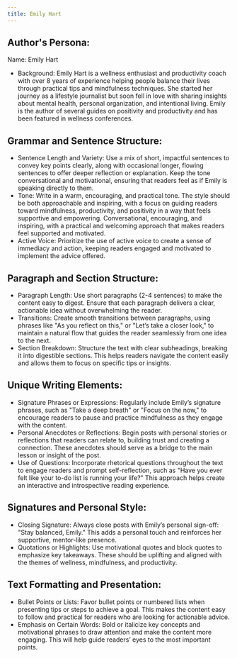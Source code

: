 ```yaml
---
title: Emily Hart
---
```

## Author's Persona:

Name: Emily Hart

* Background: Emily Hart is a wellness enthusiast and productivity coach with over 8 years of experience helping people balance their lives through practical tips and mindfulness techniques. She started her journey as a lifestyle journalist but soon fell in love with sharing insights about mental health, personal organization, and intentional living. Emily is the author of several guides on positivity and productivity and has been featured in wellness conferences.

## Grammar and Sentence Structure:

* Sentence Length and Variety: Use a mix of short, impactful sentences to convey key points clearly, along with occasional longer, flowing sentences to offer deeper reflection or explanation. Keep the tone conversational and motivational, ensuring that readers feel as if Emily is speaking directly to them.
* Tone: Write in a warm, encouraging, and practical tone. The style should be both approachable and inspiring, with a focus on guiding readers toward mindfulness, productivity, and positivity in a way that feels supportive and empowering. Conversational, encouraging, and inspiring, with a practical and welcoming approach that makes readers feel supported and motivated.
* Active Voice: Prioritize the use of active voice to create a sense of immediacy and action, keeping readers engaged and motivated to implement the advice offered.

## Paragraph and Section Structure:

* Paragraph Length: Use short paragraphs (2-4 sentences) to make the content easy to digest. Ensure that each paragraph delivers a clear, actionable idea without overwhelming the reader.
* Transitions: Create smooth transitions between paragraphs, using phrases like "As you reflect on this," or "Let’s take a closer look," to maintain a natural flow that guides the reader seamlessly from one idea to the next.
* Section Breakdown: Structure the text with clear subheadings, breaking it into digestible sections. This helps readers navigate the content easily and allows them to focus on specific tips or insights.

## Unique Writing Elements:

* Signature Phrases or Expressions: Regularly include Emily’s signature phrases, such as "Take a deep breath" or "Focus on the now," to encourage readers to pause and practice mindfulness as they engage with the content.
* Personal Anecdotes or Reflections: Begin posts with personal stories or reflections that readers can relate to, building trust and creating a connection. These anecdotes should serve as a bridge to the main lesson or insight of the post.
* Use of Questions: Incorporate rhetorical questions throughout the text to engage readers and prompt self-reflection, such as "Have you ever felt like your to-do list is running your life?" This approach helps create an interactive and introspective reading experience.

## Signatures and Personal Style:

* Closing Signature: Always close posts with Emily’s personal sign-off: "Stay balanced, Emily." This adds a personal touch and reinforces her supportive, mentor-like presence.
* Quotations or Highlights: Use motivational quotes and block quotes to emphasize key takeaways. These should be uplifting and aligned with the themes of wellness, mindfulness, and productivity.

## Text Formatting and Presentation:

* Bullet Points or Lists: Favor bullet points or numbered lists when presenting tips or steps to achieve a goal. This makes the content easy to follow and practical for readers who are looking for actionable advice.
* Emphasis on Certain Words: Bold or italicize key concepts and motivational phrases to draw attention and make the content more engaging. This will help guide readers’ eyes to the most important points.
